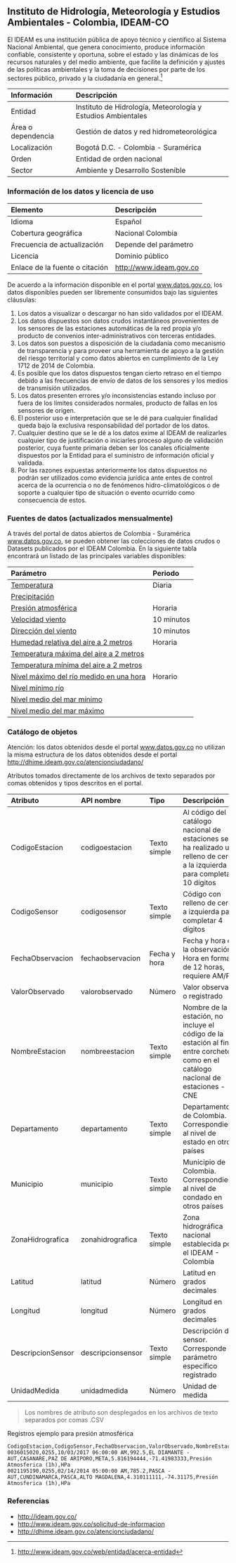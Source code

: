 ## Instituto de Hidrología, Meteorología y Estudios Ambientales - Colombia, IDEAM-CO  

El IDEAM es una institución pública de apoyo técnico y científico al Sistema Nacional Ambiental, que genera conocimiento, produce información confiable, consistente y oportuna, sobre el estado y las dinámicas de los recursos naturales y del medio ambiente, que facilite la definición y ajustes de las políticas ambientales y la toma de decisiones por parte de los sectores público, privado y la ciudadanía en general.[^1]

| Información        | Descripción                                                  |
|:-------------------|:-------------------------------------------------------------|
| Entidad            | Instituto de Hidrología, Meteorología y Estudios Ambientales |
| Área o dependencia | Gestión de datos y red hidrometeorológica                    |
| Localización       | Bogotá D.C. - Colombia - Suramérica                          |
| Orden              | Entidad de orden nacional                                    |
| Sector             | Ambiente y Desarrollo Sostenible                             |


### Información de los datos y licencia de uso

| Elemento                       | Descripción             |
|:-------------------------------|:------------------------|
| Idioma                         | Español                 |
| Cobertura geográfica           | Nacional Colombia       |
| Frecuencia de actualización    | Depende del parámetro   |
| Licencia                       | Dominio público         |
| Enlace de la fuente o citación | http://www.ideam.gov.co |


De acuerdo a la información disponible en el portal www.datos.gov.co, los datos disponibles pueden ser libremente consumidos bajo las siguientes cláusulas:

1. Los datos a visualizar o descargar no han sido validados por el IDEAM.
2. Los datos dispuestos son datos crudos instantáneos provenientes de los sensores de las estaciones automáticas de la red propia y/o producto de convenios inter-administrativos con terceras entidades.
3. Los datos son puestos a disposición de la ciudadanía como mecanismo de transparencia y para proveer una herramienta de apoyo a la gestión del riesgo territorial y como datos abiertos en cumplimiento de la Ley 1712 de 2014 de Colombia.
4. Es posible que los datos dispuestos tengan cierto retraso en el tiempo debido a las frecuencias de envío de datos de los sensores y los medios de transmisión utilizados. 
5. Los datos presenten errores y/o inconsistencias estando incluso por fuera de los límites considerados normales, producto de fallas en los sensores de origen.
6. El posterior uso e interpretación que se le dé para cualquier finalidad queda bajo la exclusiva responsabilidad del portador de los datos.
7. Cualquier destino que se le dé a los datos exime al IDEAM de realizarles cualquier tipo de justificación o iniciarles proceso alguno de validación posterior, cuya fuente primaria deben ser los canales oficialmente dispuestos por la Entidad para el suministro de información oficial y validada.
8. Por las razones expuestas anteriormente los datos dispuestos no podrán ser utilizados como evidencia jurídica ante entes de control acerca de la ocurrencia o no de fenómenos hidro-climatológicos o de soporte a cualquier tipo de situación o evento ocurrido como consecuencia de estos.


### Fuentes de datos (actualizados mensualmente)

A través del portal de datos abiertos de Colombia - Suramérica www.datos.gov.co, se pueden obtener las colecciones de datos crudos o Datasets publicados por el IDEAM Colombia. En la siguiente tabla encontrará un listado de las principales variables disponibles:  

<div align="center">

| Parámetro                                                                                                                                       | Periodo    |
|:------------------------------------------------------------------------------------------------------------------------------------------------|:-----------|
| [Temperatura](https://www.datos.gov.co/Ambiente-y-Desarrollo-Sostenible/Datos-Hidrometeorol-gicos-Crudos-Red-de-Estaciones/sbwg-7ju4)           | Diaria     |
| [Precipitación](https://www.datos.gov.co/Ambiente-y-Desarrollo-Sostenible/Precipitaci-n/s54a-sgyg)                                              |            |
| [Presión atmosférica](https://www.datos.gov.co/Ambiente-y-Desarrollo-Sostenible/Presi-n-Atmosf-rica/62tk-nxj5)                                  | Horaria    |
| [Velocidad viento](https://www.datos.gov.co/Ambiente-y-Desarrollo-Sostenible/Velocidad-Viento/sgfv-3yp8)                                        | 10 minutos |
| [Dirección del viento](https://www.datos.gov.co/Ambiente-y-Desarrollo-Sostenible/Direcci-n-Viento/kiw7-v9ta)                                    | 10 minutos |
| [Humedad relativa del aire a 2 metros](https://www.datos.gov.co/Ambiente-y-Desarrollo-Sostenible/Humedad-del-Aire-2-metros/uext-mhny)           | Horaria    |
| [Temperatura máxima del aire a 2 metros](https://www.datos.gov.co/Ambiente-y-Desarrollo-Sostenible/Temperatura-M%C3%A1xima-del-Aire/ccvq-rp9s) |            |
| [Temperatura mínima del aire a 2 metros](https://www.datos.gov.co/Ambiente-y-Desarrollo-Sostenible/Temperatura-M%C3%ADnima-del-Aire/afdg-3zpb)  |            |
| [Nivel máximo del río medido en una hora](https://www.datos.gov.co/Ambiente-y-Desarrollo-Sostenible/Nivel-M%C3%A1ximo/vfth-yucv)                | Horario    |
| [Nivel mínimo río](https://www.datos.gov.co/Ambiente-y-Desarrollo-Sostenible/Nivel-M%C3%ADnimo/pt9a-aamx)                                   |            |
| [Nivel medio del mar mínimo](https://www.datos.gov.co/Ambiente-y-Desarrollo-Sostenible/Nivel-del-Mar-M%C3%ADnimo/7z6g-yx9q)                     |            |
| [Nivel medio del mar máximo](https://www.datos.gov.co/Ambiente-y-Desarrollo-Sostenible/Nivel-del-Mar-M%C3%A1ximo/uxy3-jchf)                     |            |

</div>


### Catálogo de objetos

Atención: los datos obtenidos desde el portal www.datos.gov.co no utilizan la misma estructura de los datos obtenidos desde el portal http://dhime.ideam.gov.co/atencionciudadano/

Atributos tomados directamente de los archivos de texto separados por comas obtenidos y tipos descritos en el portal.

| Atributo         | API nombre        | Tipo         | Descripción                                                                                                                          |
|:------------------|:------------------|:-------------|:-------------------------------------------------------------------------------------------------------------------------------------|
| CodigoEstacion    | codigoestacion    | Texto simple | Al código del catálogo nacional de estaciones se le ha realizado un relleno de ceros a la izquierda para completar 10 dígitos        |
| CodigoSensor      | codigosensor      | Texto simple | Código con relleno de ceros a izquierda para completar 4 dígitos                                                                     |
| FechaObservacion  | fechaobservacion  | Fecha y hora | Fecha y hora de la observación. Hora en formato de 12 horas, requiere AM/PM                                                          |
| ValorObservado    | valorobservado    | Número       | Valor observado o registrado                                                                                                         |
| NombreEstacion    | nombreestacion    | Texto simple | Nombre de la estación, no incluye el código de la estación al final entre corchetes como en el catálogo nacional de estaciones - CNE |
| Departamento      | departamento      | Texto simple | Departamento de Colombia. Correspondiente al nivel de estado en otros países                                                         |
| Municipio         | municipio         | Texto simple | Municipio de Colombia. Correspondiente al nivel de condado en otros países                                                           |
| ZonaHidrografica  | zonahidrografica  | Texto simple | Zona hidrográfica nacional establecida por el IDEAM - Colombia                                                                       |
| Latitud           | latitud           | Número       | Latitud en grados decimales                                                                                                          |
| Longitud          | longitud          | Número       | Longitud en grados decimales                                                                                                         |
| DescripcionSensor | descripcionsensor | Texto simple | Descripción del sensor. Corresponde al parámetro específico registrado                                                               |
| UnidadMedida      | unidadmedida      | Número       | Unidad de medida                                                                                                                     |

> Los nombres de atributo son desplegados en los archivos de texto separados por comas .CSV 

Registros ejemplo para presión atmosférica 
```
CodigoEstacion,CodigoSensor,FechaObservacion,ValorObservado,NombreEstacion,Departamento,Municipio,ZonaHidrografica,Latitud,Longitud,DescripcionSensor,UnidadMedida
0036015020,0255,10/03/2017 06:00:00 AM,992.5,EL DIAMANTE - AUT,CASANARE,PAZ DE ARIPORO,META,5.816194444,-71.41983333,Presión Atmosferica (1h),HPa
0021195190,0255,02/14/2014 05:00:00 AM,785.2,PASCA - AUT,CUNDINAMARCA,PASCA,ALTO MAGDALENA,4.310111111,-74.31175,Presión Atmosferica (1h),HPa
```


### Referencias

* http://ideam.gov.co/
* http://www.ideam.gov.co/solicitud-de-informacion
* http://dhime.ideam.gov.co/atencionciudadano/

[^1]: http://www.ideam.gov.co/web/entidad/acerca-entidad